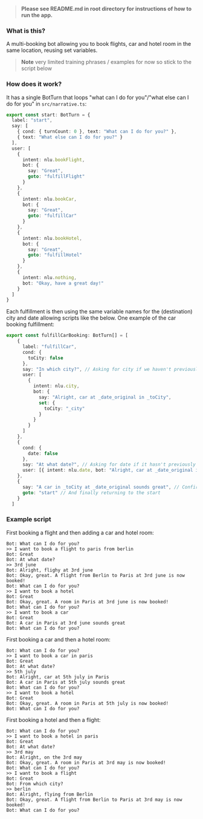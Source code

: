 > **Please see README.md in root directory for instructions of how to run the app.**

### What is this?

A multi-booking bot allowing you to book flights, car and hotel room in the same location, reusing set variables. 

> **Note** very limited training phrases / examples for now so stick to the script below

### How does it work?

It has a single BotTurn that loops "what can I do for you"/"what else can I do for you" in `src/narrative.ts`:

```typescript
export const start: BotTurn = {
  label: "start",
  say: [
    { cond: { turnCount: 0 }, text: "What can I do for you?" },
    { text: "What else can I do for you?" }
  ],
  user: [
    {
      intent: nlu.bookFlight,
      bot: {
        say: "Great",
        goto: "fulfillFlight"
      }
    },
    {
      intent: nlu.bookCar,
      bot: {
        say: "Great",
        goto: "fulfillCar"
      }
    },
    {
      intent: nlu.bookHotel,
      bot: {
        say: "Great",
        goto: "fulfillHotel"
      }
    },
    {
      intent: nlu.nothing,
      bot: "Okay, have a great day!"
    }
  ]
}
```

Each fulfillment is then using the same variable names for the (destination) city and date allowing scripts like the below. One example of the car booking fulfillment: 

```typescript
export const fulfillCarBooking: BotTurn[] = [
    {
      label: "fulfillCar",
      cond: {
        toCity: false
      },
      say: "In which city?", // Asking for city if we haven't previously set one (checked by the condition above - i.e that toCity is set)  
      user: [
        {
          intent: nlu.city,
          bot: {
            say: "Alright, car at _date_original in _toCity",
            set: {
              toCity: "_city"
            }
          }
        }
      ]
    },
    {
      cond: {
        date: false
      },
      say: "At what date?", // Asking for date if it hasn't previously been set - i.e date is not set
      user: [{ intent: nlu.date, bot: "Alright, car at _date_original in _toCity" }]
    },
    {
      say: "A car in _toCity at _date_original sounds great", // Confirming the booking
      goto: "start" // And finally returning to the start
    }
  ]

```

### Example script

First booking a flight and then adding a car and hotel room: 

```text
Bot: What can I do for you?
>> I want to book a flight to paris from berlin
Bot: Great
Bot: At what date?
>> 3rd june
Bot: Alright, flighy at 3rd june
Bot: Okay, great. A flight from Berlin to Paris at 3rd june is now booked!
Bot: What can I do for you?
>> I want to book a hotel
Bot: Great
Bot: Okay, great. A room in Paris at 3rd june is now booked!
Bot: What can I do for you?
>> I want to book a car
Bot: Great
Bot: A car in Paris at 3rd june sounds great
Bot: What can I do for you?
```

First booking a car and then a hotel room: 

```text
Bot: What can I do for you?
>> I want to book a car in paris
Bot: Great
Bot: At what date?
>> 5th july
Bot: Alright, car at 5th july in Paris
Bot: A car in Paris at 5th july sounds great
Bot: What can I do for you?
>> I want to book a hotel
Bot: Great
Bot: Okay, great. A room in Paris at 5th july is now booked!
Bot: What can I do for you?
```

First booking a hotel and then a flight:

```text
Bot: What can I do for you?
>> I want to book a hotel in paris
Bot: Great
Bot: At what date?
>> 3rd may
Bot: Alright, on the 3rd may
Bot: Okay, great. A room in Paris at 3rd may is now booked!
Bot: What can I do for you?
>> I want to book a flight
Bot: Great
Bot: From which city?
>> berlin
Bot: Alright, flying from Berlin
Bot: Okay, great. A flight from Berlin to Paris at 3rd may is now booked!
Bot: What can I do for you?
```

